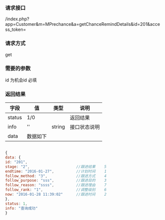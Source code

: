 ### **请求接口**
/index.php?app=Customer&m=MPrechance&a=getChanceRemindDetails&id=201&access_token=



### **请求方式**
get


### **需要的参数**
id                      为机会id     必填


### **返回结果**
|字段       |值             |类型    |说明           |
| --------- |--------      |--------|--------       |
|status     |1/0  ||返回结果         |
|info       | '' | string | 接口状态说明  |
|data|数据如下 | |   |

``` javascript

{
data: {
id: "201",
stage: "2",                     //跟进结果    5
endtime: "2016-01-27",          //计划时间    1
follow_method: "3",             //跟进方式    4
follow_purpose: "sss",          //跟进目的    3
follow_reason: "ssss",          //跟进理由    7
follow_rank: "1",               //调整级别    6
now: "2016-01-28 11:39:02"      //跟进时间    2 
},
status: 1,
info: "查询成功"
}

